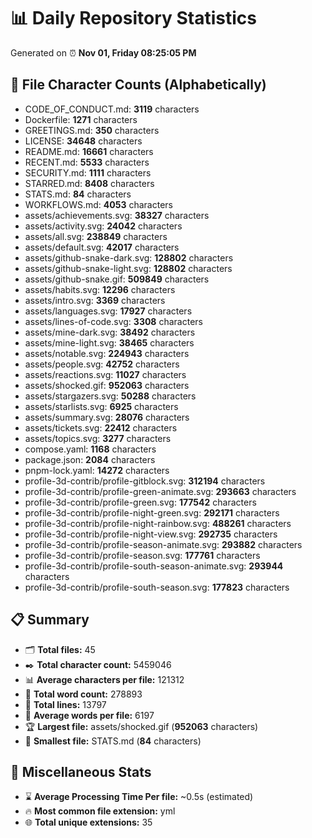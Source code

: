 # 📊 Daily Repository Statistics
Generated on ⏰ **Nov 01, Friday 08:25:05 PM**

## 📂 File Character Counts (Alphabetically)
- CODE_OF_CONDUCT.md: **3119** characters
- Dockerfile: **1271** characters
- GREETINGS.md: **350** characters
- LICENSE: **34648** characters
- README.md: **16661** characters
- RECENT.md: **5533** characters
- SECURITY.md: **1111** characters
- STARRED.md: **8408** characters
- STATS.md: **84** characters
- WORKFLOWS.md: **4053** characters
- assets/achievements.svg: **38327** characters
- assets/activity.svg: **24042** characters
- assets/all.svg: **238849** characters
- assets/default.svg: **42017** characters
- assets/github-snake-dark.svg: **128802** characters
- assets/github-snake-light.svg: **128802** characters
- assets/github-snake.gif: **509849** characters
- assets/habits.svg: **12296** characters
- assets/intro.svg: **3369** characters
- assets/languages.svg: **17927** characters
- assets/lines-of-code.svg: **3308** characters
- assets/mine-dark.svg: **38492** characters
- assets/mine-light.svg: **38465** characters
- assets/notable.svg: **224943** characters
- assets/people.svg: **42752** characters
- assets/reactions.svg: **11027** characters
- assets/shocked.gif: **952063** characters
- assets/stargazers.svg: **50288** characters
- assets/starlists.svg: **6925** characters
- assets/summary.svg: **28076** characters
- assets/tickets.svg: **22412** characters
- assets/topics.svg: **3277** characters
- compose.yaml: **1168** characters
- package.json: **2084** characters
- pnpm-lock.yaml: **14272** characters
- profile-3d-contrib/profile-gitblock.svg: **312194** characters
- profile-3d-contrib/profile-green-animate.svg: **293663** characters
- profile-3d-contrib/profile-green.svg: **177542** characters
- profile-3d-contrib/profile-night-green.svg: **292171** characters
- profile-3d-contrib/profile-night-rainbow.svg: **488261** characters
- profile-3d-contrib/profile-night-view.svg: **292735** characters
- profile-3d-contrib/profile-season-animate.svg: **293882** characters
- profile-3d-contrib/profile-season.svg: **177761** characters
- profile-3d-contrib/profile-south-season-animate.svg: **293944** characters
- profile-3d-contrib/profile-south-season.svg: **177823** characters

## 📋 Summary
- 🗂️ **Total files:** 45
- ✒️ **Total character count:** 5459046
- 📊 **Average characters per file:** 121312
- 📝 **Total word count:** 278893
- 🧾 **Total lines:** 13797
- 📐 **Average words per file:** 6197
- 🏆 **Largest file:** assets/shocked.gif (**952063** characters)
- 🥉 **Smallest file:** STATS.md (**84** characters)

## 🌟 Miscellaneous Stats
- ⌛ **Average Processing Time Per file:** ~0.5s (estimated)
- 🔥 **Most common file extension:** yml
- 🌐 **Total unique extensions:** 35
